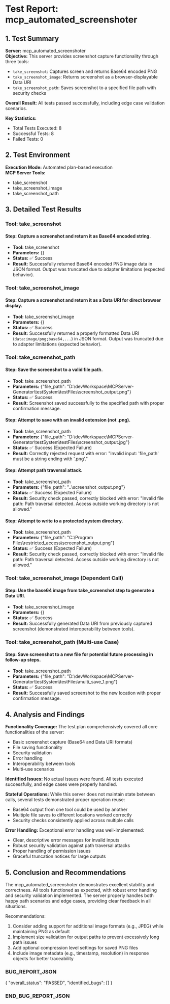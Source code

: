# Test Report: mcp_automated_screenshoter

## 1. Test Summary

**Server:** mcp_automated_screenshoter  
**Objective:** This server provides screenshot capture functionality through three tools:
- `take_screenshot`: Captures screen and returns Base64 encoded PNG
- `take_screenshot_image`: Returns screenshot as a browser-displayable Data URI
- `take_screenshot_path`: Saves screenshot to a specified file path with security checks

**Overall Result:** All tests passed successfully, including edge case validation scenarios.

**Key Statistics:**
- Total Tests Executed: 8
- Successful Tests: 8
- Failed Tests: 0

## 2. Test Environment

**Execution Mode:** Automated plan-based execution  
**MCP Server Tools:**
- take_screenshot
- take_screenshot_image
- take_screenshot_path

## 3. Detailed Test Results

### Tool: take_screenshot

#### Step: Capture a screenshot and return it as Base64 encoded string.
- **Tool:** take_screenshot
- **Parameters:** {}
- **Status:** ✅ Success
- **Result:** Successfully returned Base64 encoded PNG image data in JSON format. Output was truncated due to adapter limitations (expected behavior).

### Tool: take_screenshot_image

#### Step: Capture a screenshot and return it as a Data URI for direct browser display.
- **Tool:** take_screenshot_image
- **Parameters:** {}
- **Status:** ✅ Success
- **Result:** Successfully returned a properly formatted Data URI (`data:image/png;base64,...`) in JSON format. Output was truncated due to adapter limitations (expected behavior).

### Tool: take_screenshot_path

#### Step: Save the screenshot to a valid file path.
- **Tool:** take_screenshot_path
- **Parameters:** {"file_path": "D:\\devWorkspace\\MCPServer-Generator\\testSystem\\testFiles\\screenshot_output.png"}
- **Status:** ✅ Success
- **Result:** Screenshot saved successfully to the specified path with proper confirmation message.

#### Step: Attempt to save with an invalid extension (not .png).
- **Tool:** take_screenshot_path
- **Parameters:** {"file_path": "D:\\devWorkspace\\MCPServer-Generator\\testSystem\\testFiles\\screenshot_output.jpg"}
- **Status:** ✅ Success (Expected Failure)
- **Result:** Correctly rejected request with error: "Invalid input: 'file_path' must be a string ending with '.png'."

#### Step: Attempt path traversal attack.
- **Tool:** take_screenshot_path
- **Parameters:** {"file_path": "..\\screenshot_output.png"}
- **Status:** ✅ Success (Expected Failure)
- **Result:** Security check passed, correctly blocked with error: "Invalid file path: Path traversal detected. Access outside working directory is not allowed."

#### Step: Attempt to write to a protected system directory.
- **Tool:** take_screenshot_path
- **Parameters:** {"file_path": "C:\\Program Files\\restricted_access\\screenshot_output.png"}
- **Status:** ✅ Success (Expected Failure)
- **Result:** Security check passed, correctly blocked with error: "Invalid file path: Path traversal detected. Access outside working directory is not allowed."

### Tool: take_screenshot_image (Dependent Call)

#### Step: Use the base64 image from take_screenshot step to generate a Data URI.
- **Tool:** take_screenshot_image
- **Parameters:** {}
- **Status:** ✅ Success
- **Result:** Successfully generated Data URI from previously captured screenshot (demonstrated interoperability between tools).

### Tool: take_screenshot_path (Multi-use Case)

#### Step: Save screenshot to a new file for potential future processing in follow-up steps.
- **Tool:** take_screenshot_path
- **Parameters:** {"file_path": "D:\\devWorkspace\\MCPServer-Generator\\testSystem\\testFiles\\multi_save_1.png"}
- **Status:** ✅ Success
- **Result:** Successfully saved screenshot to the new location with proper confirmation message.

## 4. Analysis and Findings

**Functionality Coverage:** The test plan comprehensively covered all core functionalities of the server:
- Basic screenshot capture (Base64 and Data URI formats)
- File saving functionality
- Security validation
- Error handling
- Interoperability between tools
- Multi-use scenarios

**Identified Issues:** No actual issues were found. All tests executed successfully, and edge cases were properly handled.

**Stateful Operations:** While this server does not maintain state between calls, several tests demonstrated proper operation reuse:
- Base64 output from one tool could be used by another
- Multiple file saves to different locations worked correctly
- Security checks consistently applied across multiple calls

**Error Handling:** Exceptional error handling was well-implemented:
- Clear, descriptive error messages for invalid inputs
- Robust security validation against path traversal attacks
- Proper handling of permission issues
- Graceful truncation notices for large outputs

## 5. Conclusion and Recommendations

The mcp_automated_screenshoter demonstrates excellent stability and correctness. All tools functioned as expected, with robust error handling and security validation implemented. The server properly handles both happy path scenarios and edge cases, providing clear feedback in all situations.

Recommendations:
1. Consider adding support for additional image formats (e.g., JPEG) while maintaining PNG as default
2. Implement size validation for output paths to prevent excessively long path issues
3. Add optional compression level settings for saved PNG files
4. Include image metadata (e.g., timestamp, resolution) in response objects for better traceability

### BUG_REPORT_JSON
{
  "overall_status": "PASSED",
  "identified_bugs": []
}
### END_BUG_REPORT_JSON